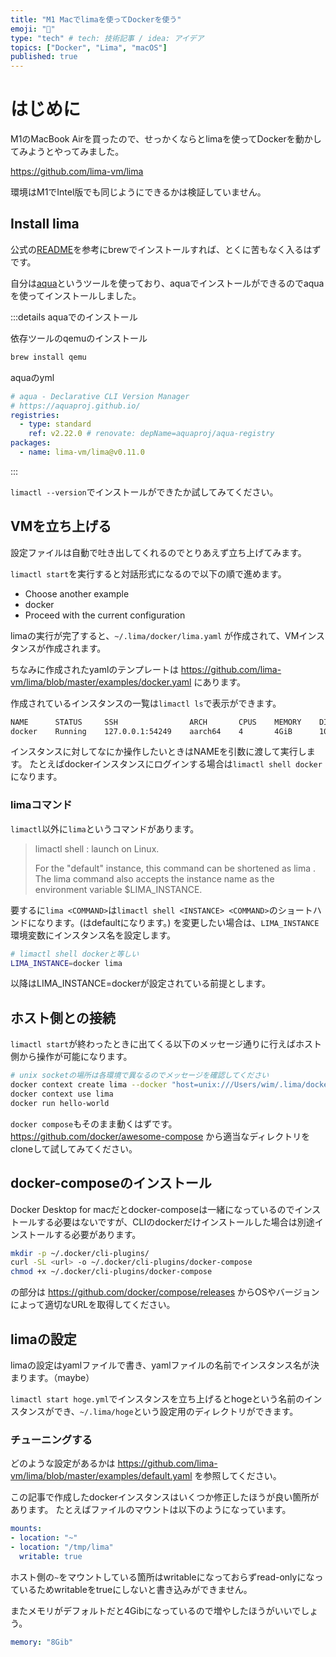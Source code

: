 ```yaml
---
title: "M1 Macでlimaを使ってDockerを使う"
emoji: "🐳"
type: "tech" # tech: 技術記事 / idea: アイデア
topics: ["Docker", "Lima", "macOS"]
published: true
---
```


# はじめに

M1のMacBook Airを買ったので、せっかくならとlimaを使ってDockerを動かしてみようとやってみました。

<https://github.com/lima-vm/lima>

環境はM1でIntel版でも同じようにできるかは検証していません。

## Install lima

公式の[README](https://github.com/lima-vm/lima#getting-started)を参考にbrewでインストールすれば、とくに苦もなく入るはずです。

自分は[aqua](https://github.com/aquaproj/aqua)というツールを使っており、aquaでインストールができるのでaquaを使ってインストールしました。

:::details aquaでのインストール

依存ツールのqemuのインストール

```sh
brew install qemu
```

aquaのyml

```yml
# aqua - Declarative CLI Version Manager
# https://aquaproj.github.io/
registries:
  - type: standard
    ref: v2.22.0 # renovate: depName=aquaproj/aqua-registry
packages:
  - name: lima-vm/lima@v0.11.0
```

:::

`limactl --version`でインストールができたか試してみてください。

## VMを立ち上げる

設定ファイルは自動で吐き出してくれるのでとりあえず立ち上げてみます。

`limactl start`を実行すると対話形式になるので以下の順で進めます。

- Choose another example
- docker
- Proceed with the current configuration

limaの実行が完了すると、`~/.lima/docker/lima.yaml` が作成されて、VMインスタンスが作成されます。

ちなみに作成されたyamlのテンプレートは <https://github.com/lima-vm/lima/blob/master/examples/docker.yaml> にあります。

作成されているインスタンスの一覧は`limactl ls`で表示ができます。

```sh
NAME      STATUS     SSH                ARCH       CPUS    MEMORY    DISK      DIR
docker    Running    127.0.0.1:54249    aarch64    4       4GiB      100GiB    /Users/wim/.lima/docker
```

インスタンスに対してなにか操作したいときはNAMEを引数に渡して実行します。
たとえばdockerインスタンスにログインする場合は`limactl shell docker`になります。

### limaコマンド

`limactl`以外に`lima`というコマンドがあります。

> limactl shell <INSTANCE> <COMMAND>: launch <COMMAND> on Linux.
>
> For the "default" instance, this command can be shortened as lima <COMMAND>. The lima command also accepts the instance name as the environment variable $LIMA_INSTANCE.

要するに`lima <COMMAND>`は`limactl shell <INSTANCE> <COMMAND>`のショートハンドになります。(<INSTANCE>はdefaultになります。)
<INSTANCE>を変更したい場合は、`LIMA_INSTANCE`環境変数にインスタンス名を設定します。

```sh
# limactl shell dockerと等しい
LIMA_INSTANCE=docker lima
```

以降はLIMA_INSTANCE=dockerが設定されている前提とします。

## ホスト側との接続

`limactl start`が終わったときに出てくる以下のメッセージ通りに行えばホスト側から操作が可能になります。

```sh
# unix socketの場所は各環境で異なるのでメッセージを確認してください
docker context create lima --docker "host=unix:///Users/wim/.lima/docker/sock/docker.sock"
docker context use lima
docker run hello-world
```

`docker compose`もそのまま動くはずです。<https://github.com/docker/awesome-compose> から適当なディレクトリをcloneして試してみてください。

## docker-composeのインストール

Docker Desktop for macだとdocker-composeは一緒になっているのでインストールする必要はないですが、CLIのdockerだけインストールした場合は別途インストールする必要があります。

```sh
mkdir -p ~/.docker/cli-plugins/
curl -SL <url> -o ~/.docker/cli-plugins/docker-compose
chmod +x ~/.docker/cli-plugins/docker-compose
```

<url>の部分は <https://github.com/docker/compose/releases> からOSやバージョンによって適切なURLを取得してください。

## limaの設定

limaの設定はyamlファイルで書き、yamlファイルの名前でインスタンス名が決まります。（maybe）

`limactl start hoge.yml`でインスタンスを立ち上げるとhogeという名前のインスタンスができ、`~/.lima/hoge`という設定用のディレクトリができます。

### チューニングする

どのような設定があるかは <https://github.com/lima-vm/lima/blob/master/examples/default.yaml> を参照してください。

この記事で作成したdockerインスタンスはいくつか修正したほうが良い箇所があります。
たとえばファイルのマウントは以下のようになっています。

```yml
mounts:
- location: "~"
- location: "/tmp/lima"
  writable: true
```

ホスト側の`~`をマウントしている箇所はwritableになっておらずread-onlyになっているためwritableをtrueにしないと書き込みができません。

またメモリがデフォルトだと4Gibになっているので増やしたほうがいいでしょう。

```yml
memory: "8Gib"
```
